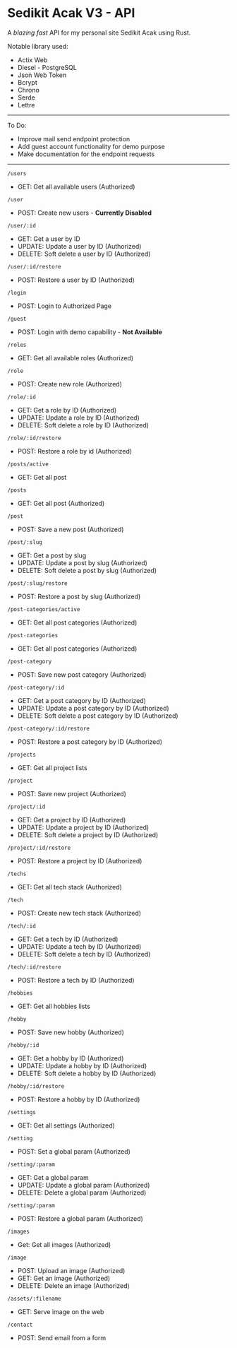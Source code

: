 
# Sedikit Acak V3 - API

A *blazing fast* API for my personal site Sedikit Acak using Rust.

Notable library used:

- Actix Web
- Diesel - PostgreSQL
- Json Web Token
- Bcrypt
- Chrono
- Serde
- Lettre

---

To Do:
- Improve mail send endpoint protection
- Add guest account functionality for demo purpose
- Make documentation for the endpoint requests

---

`/users`
- GET: Get all available users (Authorized)

`/user`
- POST: Create new users - **Currently Disabled**

`/user/:id`
- GET: Get a user by ID
- UPDATE: Update a user by ID (Authorized)
- DELETE: Soft delete a user by ID (Authorized)

`/user/:id/restore`
- POST: Restore a user by ID (Authorized)

`/login`
- POST: Login to Authorized Page

`/guest`
- POST: Login with demo capability - **Not Available**

`/roles`
- GET: Get all available roles (Authorized)

`/role`
- POST: Create new role (Authorized)

`/role/:id`
- GET: Get a role by ID (Authorized)
- UPDATE: Update a role by ID  (Authorized)
- DELETE: Soft delete a role by ID  (Authorized)

`/role/:id/restore`
- POST: Restore a role by id (Authorized)

`/posts/active`
- GET: Get all post

`/posts`
- GET: Get all post (Authorized)

`/post`
- POST: Save a new post (Authorized)

`/post/:slug`
- GET: Get a post by slug
- UPDATE: Update a post by slug  (Authorized)
- DELETE: Soft delete a post by slug  (Authorized)

`/post/:slug/restore`
- POST: Restore a post by slug (Authorized)

`/post-categories/active`
- GET: Get all post categories (Authorized)

`/post-categories`
- GET: Get all post categories (Authorized)

`/post-category`
- POST: Save new post category (Authorized)

`/post-category/:id`
- GET: Get a post category by ID  (Authorized)
- UPDATE: Update a post category by ID  (Authorized)
- DELETE: Soft delete a post category by ID  (Authorized)

`/post-category/:id/restore`
- POST: Restore a post category by ID (Authorized)

`/projects`
- GET: Get all project lists

`/project`
- POST: Save new project (Authorized)

`/project/:id`
- GET: Get a project by ID (Authorized)
- UPDATE: Update a project by ID  (Authorized)
- DELETE: Soft delete a project by ID  (Authorized)

`/project/:id/restore`
- POST: Restore a project by ID (Authorized)

`/techs`
- GET: Get all tech stack (Authorized)

`/tech`
- POST: Create new tech stack (Authorized)

`/tech/:id`
- GET: Get a tech by ID (Authorized)
- UPDATE: Update a tech by ID  (Authorized)
- DELETE: Soft delete a tech by ID  (Authorized)

`/tech/:id/restore`
- POST: Restore a tech by ID (Authorized)

`/hobbies`
- GET: Get all hobbies lists

`/hobby`
- POST: Save new hobby (Authorized)

`/hobby/:id`
- GET: Get a hobby by ID (Authorized)
- UPDATE: Update a hobby by ID  (Authorized)
- DELETE: Soft delete a hobby by ID  (Authorized)

`/hobby/:id/restore`
- POST: Restore a hobby by ID (Authorized)

`/settings`
- GET: Get all settings (Authorized)

`/setting`
- POST: Set a global param  (Authorized)

`/setting/:param`
- GET: Get a global param
- UPDATE: Update a global param  (Authorized)
- DELETE: Delete a global param  (Authorized)

`/setting/:param`
- POST: Restore a global param (Authorized)

`/images`
- Get: Get all images (Authorized)

`/image`
- POST: Upload an image (Authorized)
- GET: Get an image (Authorized)
- DELETE: Delete an image (Authorized)

`/assets/:filename`
- GET: Serve image on the web

`/contact`
- POST: Send email from a form 